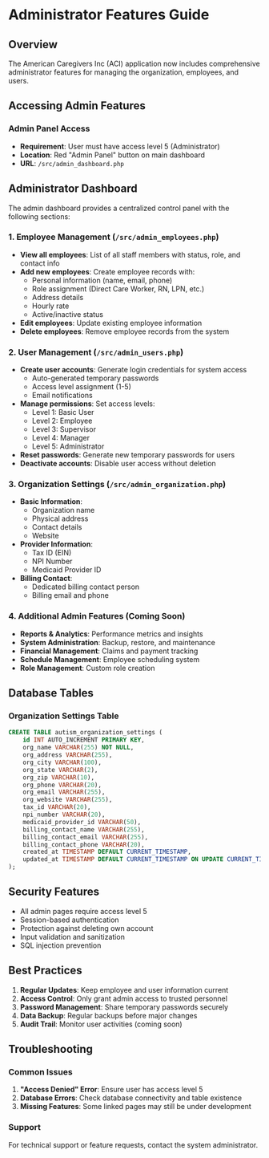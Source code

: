 # Administrator Features Guide

## Overview
The American Caregivers Inc (ACI) application now includes comprehensive administrator features for managing the organization, employees, and users.

## Accessing Admin Features

### Admin Panel Access
- **Requirement**: User must have access level 5 (Administrator)
- **Location**: Red "Admin Panel" button on main dashboard
- **URL**: `/src/admin_dashboard.php`

## Administrator Dashboard

The admin dashboard provides a centralized control panel with the following sections:

### 1. Employee Management (`/src/admin_employees.php`)
- **View all employees**: List of all staff members with status, role, and contact info
- **Add new employees**: Create employee records with:
  - Personal information (name, email, phone)
  - Role assignment (Direct Care Worker, RN, LPN, etc.)
  - Address details
  - Hourly rate
  - Active/inactive status
- **Edit employees**: Update existing employee information
- **Delete employees**: Remove employee records from the system

### 2. User Management (`/src/admin_users.php`)
- **Create user accounts**: Generate login credentials for system access
  - Auto-generated temporary passwords
  - Access level assignment (1-5)
  - Email notifications
- **Manage permissions**: Set access levels:
  - Level 1: Basic User
  - Level 2: Employee
  - Level 3: Supervisor
  - Level 4: Manager
  - Level 5: Administrator
- **Reset passwords**: Generate new temporary passwords for users
- **Deactivate accounts**: Disable user access without deletion

### 3. Organization Settings (`/src/admin_organization.php`)
- **Basic Information**:
  - Organization name
  - Physical address
  - Contact details
  - Website
- **Provider Information**:
  - Tax ID (EIN)
  - NPI Number
  - Medicaid Provider ID
- **Billing Contact**:
  - Dedicated billing contact person
  - Billing email and phone

### 4. Additional Admin Features (Coming Soon)
- **Reports & Analytics**: Performance metrics and insights
- **System Administration**: Backup, restore, and maintenance
- **Financial Management**: Claims and payment tracking
- **Schedule Management**: Employee scheduling system
- **Role Management**: Custom role creation

## Database Tables

### Organization Settings Table
```sql
CREATE TABLE autism_organization_settings (
    id INT AUTO_INCREMENT PRIMARY KEY,
    org_name VARCHAR(255) NOT NULL,
    org_address VARCHAR(255),
    org_city VARCHAR(100),
    org_state VARCHAR(2),
    org_zip VARCHAR(10),
    org_phone VARCHAR(20),
    org_email VARCHAR(255),
    org_website VARCHAR(255),
    tax_id VARCHAR(20),
    npi_number VARCHAR(20),
    medicaid_provider_id VARCHAR(50),
    billing_contact_name VARCHAR(255),
    billing_contact_email VARCHAR(255),
    billing_contact_phone VARCHAR(20),
    created_at TIMESTAMP DEFAULT CURRENT_TIMESTAMP,
    updated_at TIMESTAMP DEFAULT CURRENT_TIMESTAMP ON UPDATE CURRENT_TIMESTAMP
);
```

## Security Features
- All admin pages require access level 5
- Session-based authentication
- Protection against deleting own account
- Input validation and sanitization
- SQL injection prevention

## Best Practices
1. **Regular Updates**: Keep employee and user information current
2. **Access Control**: Only grant admin access to trusted personnel
3. **Password Management**: Share temporary passwords securely
4. **Data Backup**: Regular backups before major changes
5. **Audit Trail**: Monitor user activities (coming soon)

## Troubleshooting

### Common Issues
1. **"Access Denied" Error**: Ensure user has access level 5
2. **Database Errors**: Check database connectivity and table existence
3. **Missing Features**: Some linked pages may still be under development

### Support
For technical support or feature requests, contact the system administrator. 